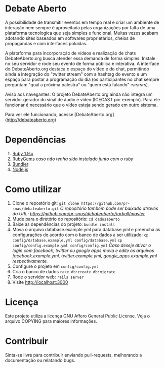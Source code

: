 # Debate Aberto
A possibilidade de transmitir eventos em tempo real e criar um ambiente de interação nem sempre é aproveitada pelas organizações por falta de uma plataforma tecnologica que seja simples e funcional. Muitas vezes acabam adotando sites baseados em softwares proprietários, cheios de propagandas e com interfaces poluidas.

A plataforma para incorporação de vídeos e realização de chats DebateAberto.org busca atender essa demanda de forma simples. Instale no seu servidor e rode seu evento de forma pública e interativa. A interface do DebateAberto.org destaca o espaço do vídeo e do chat, permitindo ainda a integração do "twitter stream" com a hashtag do evento e um espaço para postar a programação do dia (os participantes no chat sempre perguntam "qual a próxima palestra" ou "quem está falando" rsrsrsrs).

Aviso aos navegantes: O projeto DebateAberto.org ainda não integra um servidor gerador do sinal de áudio e vídeo (ICECAST por exemplo). Para ele funcionar é necessário que o vídeo esteja sendo gerado em outro sistema.

Para ver ele funcionando, acesse [DebateAberto.org] (http://debateaberto.org)

# Dependências
1. [Ruby 1.9.x](http://ruby-lang.org)
2. [RubyGems](http://rubygems.org/pages/download) *caso não tenha sido instalado junto com o ruby*
3. [Bundler](http://gembundler.com/)
4. [Node.js](http://nodejs.org/)

# Como utilizar
1. Clone o repostório git:
  `git clone https://github.com/pr-snas/debateaberto.git`
  *O repositório também pode ser baixado através da URL: <https://github.com/pr-snas/debateaberto/tarball/master>*
2. Mude para o diretório do repositório:
  `cd dadosaberto`
3. Baixe as dependências do projeto:
  `bundle install`
4. Mova o arquivo database.example.yml para database.yml e preencha as configurações de acordo com o banco de dados a ser utilizado:
  `cp config/database.example.yml config/database.yml`
  `cp config/config.example.yml config/config.yml`
  *Caso deseje ativar o login com facebook, twitter ou google apps mova e edite os arquivos facebook.example.yml, twitter.example.yml, google_apps.example.yml respectivamente.*
6. Configure o projeto em `config/config.yml`
7. Cria o banco de dados `rake db:create db:migrate`
8. Rode o servidor web:
  `rails server`
9. Visite <http://localhost:3000>

# Licença
Este projeto utiliza a licença GNU Affero General Public License. Veja o arquivo COPYING para maiores informações.

# Contribuir
Sinta-se livre para contribuir enviando pull-requests, melhorando a documentação ou relatando bugs.

